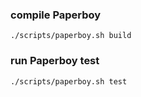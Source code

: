 
### compile Paperboy
```
./scripts/paperboy.sh build
```

### run Paperboy test 
```
./scripts/paperboy.sh test
```
